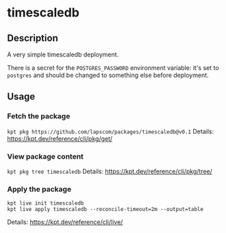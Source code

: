 # timescaledb

## Description
A very simple timescaledb deployment.

There is a secret for the `POSTGRES_PASSWORD` environment variable: it's set to `postgres` and should be changed to something else before deployment.

## Usage

### Fetch the package
`kpt pkg https://github.com/lapscom/packages/timescaledb@v0.1`
Details: https://kpt.dev/reference/cli/pkg/get/

### View package content
`kpt pkg tree timescaledb`
Details: https://kpt.dev/reference/cli/pkg/tree/

### Apply the package
```
kpt live init timescaledb
kpt live apply timescaledb --reconcile-timeout=2m --output=table
```
Details: https://kpt.dev/reference/cli/live/
